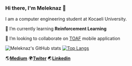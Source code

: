 ### Hi there, I'm Meleknaz 👋

I am a computer engineering student at Kocaeli University.

 🌱 I’m currently learning **Reinforcement Learning** 
 
 👯 I’m looking to collaborate on [TOAF](https://github.com/TOAFX-Mobile-Aplication) mobile application


![Meleknaz's GitHub stats](https://github-readme-stats.vercel.app/api?username=meleknaz&show_icons=true&theme=radical)
[![Top Langs](https://github-readme-stats.vercel.app/api/top-langs/?username=meleknaz&layout=compact&theme=radical)](https://github.com/anuraghazra/github-readme-stats)

🌎[**Medium**](https://meleknazablak.medium.com/) 🌍[**Twiter**](https://twitter.com/Meleknazablak) 🌏[**Linkedin**](https://www.linkedin.com/in/meleknaz-ablak/) 

